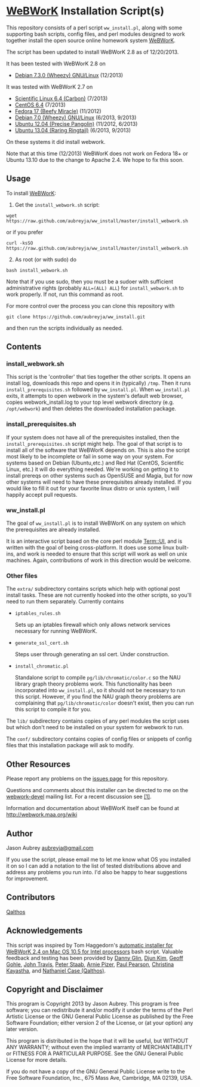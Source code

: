 [WeBWorK](https://github.com/openwebwork) Installation Script(s)
===============================================================

This repository consists of a perl script `ww_install.pl`, along with some supporting bash scripts, 
config files, and perl modules designed to work together install the open source online homework system 
[WeBWorK](https://github.com/openwebwork).

The script has been updated to install WeBWorK 2.8 as of 12/20/2013.

It has been tested with WeBWorK 2.8 on

* [Debian 7.3.0 (Wheezy) GNU/Linux](http://www.debian.org/releases/wheezy) (12/2013)

It was tested with WeBWorK 2.7 on

* [Scientific Linux 6.4 (Carbon)](https://www.scientificlinux.org/distributions/6x/6.4/) (7/2013)
* [CentOS 6.4](http://wiki.centos.org/Download) (7/2013)
* [Fedora 17 (Beefy Miracle)](http://docs.fedoraproject.org/en-US/Fedora/17/html/Release_Notes/) (11/2012)
* [Debian 7.0 (Wheezy) GNU/Linux](http://www.debian.org/releases/wheezy/) (6/2013, 9/2013)
* [Ubuntu 12.04 (Precise Pangolin)](http://releases.ubuntu.com/precise/) (11/2012, 6/2013)
* [Ubuntu 13.04 (Raring Ringtail)](http://releases.ubuntu.com/raring/) (6/2013, 9/2013)

On these systems it did install webwork. 

Note that at this time (12/2013) WeBWorK does not work on Fedora 18+ or Ubuntu 13.10 due to
the change to Apache 2.4.  We hope to fix this soon.

Usage
-------

To install [WeBWorK](https://github.com/openwebwork):

1. Get the `install_webwork.sh` script:

  `wget https://raw.github.com/aubreyja/ww_install/master/install_webwork.sh`
  
  or if you prefer
  
  `curl -ksSO https://raw.github.com/aubreyja/ww_install/master/install_webwork.sh`

2. As root (or with sudo) do

  `bash install_webwork.sh`

Note that if you use sudo, then you must be a sudoer with sufficient administrative rights 
(probably `ALL=(ALL) ALL`) for `install_webwork.sh` to work properly. If not, run this command as root.

For more control over the process you can clone this repository with

`git clone https://github.com/aubreyja/ww_install.git`

and then run the scripts individually as needed.

Contents
--------

### install_webwork.sh

This script is the 'controller' that ties together the other scripts.  It opens an install log, downloads this
repo and opens it in (typically) `/tmp`.  Then it runs `install_prerequisites.sh` followed by `ww_install.pl`.
When `ww_install.pl` exits, it attempts to open webwork in the system's default web browser, copies 
webwork_install.log to your top level webwork directory (e.g. `/opt/webwork`) and then deletes the downloaded installation package.

### install_prerequisites.sh

If your system does not have all of the prerequisites installed, then the `install_prerequisites.sh` script 
might help.  The goal of that script is to install all of the software that WeBWorK depends on. This is also
the script most likely to be incomplete or fail in some way on your system.  For systems based on Debian 
(Ubuntu,etc.) and Red Hat (CentOS, Scientific Linux, etc.) it will do everything needed. We're working 
on getting it to install prereqs on other systems such as OpenSUSE and Magia, but for now other systems will 
need to have these prerequisites already installed.  If you would like to fill it out for your favorite 
linux distro or unix system, I will happily accept pull requests.

### ww_install.pl

The goal of `ww_install.pl` is to install WeBWorK on any system on which the prerequisites are already installed.  

It is an interactive script based on the core perl module [Term::UI](http://perldoc.perl.org/Term/UI.html), and is written with the goal of being cross-platform.  It does use some linux built-ins, and work is needed to ensure that this script will work as well on unix machines. Again, contributions of work in this direction would be welcome.

### Other files

The `extra/` subdirectory contains scripts which help with optional post install tasks.  These are not currently 
hooked into the other scripts, so you'll need to run them separately.  Currently contains

* `iptables_rules.sh` 

  Sets up an iptables firewall which only allows network services necessary for running WeBWorK.

* `generate_ssl_cert.sh`

  Steps user through generating an ssl cert.  Under construction.

* `install_chromatic.pl`

  Standalone script to compile `pg/lib/chromatic/color.c` so the NAU library graph theory problems work. This
  functionality has been incorporated into `ww_install.pl`, so it should not be necessary to run this script. However,
  if you find the NAU graph theory problems are complaining that `pg/lib/chromatic/color` doesn't exist, then you 
  can run this script to compile it for you.

The `lib/` subdirectory contains copies of any perl modules the script uses but which don't need to be installed 
on your system for webwork to run.

The `conf/` subdirectory contains copies of config files or snippets of config files that this installation package
will ask to modify.

Other Resources
----------------

Please report any problems on the [issues page](https://github.com/aubreyja/ww_install/issues?state=open) for this
repository.

Questions and comments about this installer can be directed to me on the [webwork-devel](http://webwork.maa.org/mailman/listinfo/webwork-devel)
mailing list. For a recent discussion see [[1]](http://webwork.maa.org/pipermail/webwork-devel/2013-June/001089.html).

Information and documentation about WeBWorK itself can be found at http://webwork.maa.org/wiki

Author
--------

Jason Aubrey <aubreyja@gmail.com>

If you use the script, please email me to let me know what OS you installed it on so I can add a notation to
the list of tested distributions above and address any problems you run into. I'd also be happy to hear 
suggestions for improvement.

Contributors
------------

[Qalthos](https://github.com/Qalthos)

Acknowledgements
----------------

This script was inspired by Tom Haggedorn's [automatic installer for WeBWorK 2.4 on Mac OS 10.5 for Intel processors](http://webwork.maa.org/wiki/Automatic_Installer_for_2.4_on_Mac_OS_10.5_for_Intel_processors) bash script.
Valuable feedback and testing has been provided by [Danny Glin](https://github.com/dlglin), [Djun Kim](https://github.com/djun-kim),
[Geoff Gohle](https://github.com/goehle), [John Travis](https://github.com/drjt), [Peter Staab](https://github.com/pstaabp),
[Arnie Pizer](https://github.com/apizer), [Paul Pearson](https://github.com/paultpearson), [Christina Kayastha](https://github.com/christinakayastha), and
[Nathaniel Case (Qalthos)](https://github.com/Qalthos).

Copyright and Disclaimer
-------------------------

This program is Copyright 2013 by Jason Aubrey.  This program is
free software; you can redistribute it and/or modify it under the terms
of the Perl Artistic License or the GNU General Public License as
published by the Free Software Foundation; either version 2 of the
License, or (at your option) any later version.

This program is distributed in the hope that it will be useful, but
WITHOUT ANY WARRANTY; without even the implied warranty of
MERCHANTABILITY or FITNESS FOR A PARTICULAR PURPOSE.  See the GNU
General Public License for more details.

If you do not have a copy of the GNU General Public License write to
the Free Software Foundation, Inc., 675 Mass Ave, Cambridge, MA 02139,
USA.

